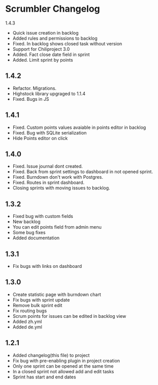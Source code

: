Scrumbler Changelog
===================

1.4.3

* Quick issue creation in backlog
* Added rules and permissions to backlog
* Fixed. In backlog shows closed task without version
* Support for Chiliproject 3.0
* Added. Fact close date field in sprint
* Added. Limit sprint by points

1.4.2
-----

* Refactor. Migrations.
* Highstock library upgraged to 1.1.4
* Fixed. Bugs in JS


1.4.1
-----

* Fixed. Custom points values avaiable in points editor in backlog
* Fixed. Bug with SQLite serialization
* Hide Points editor on click 

1.4.0
-----

* Fixed. Issue journal dont created. 
* Fixed. Back from sprint settings to dashboard in not opened sprint.
* Fixed. Burndown don't work with Postgres.
* Fixed. Routes in sprint dashboard.
* Closing sprints with moving issues to backlog.

1.3.2
-----

* Fixed bug with custom fields
* New backlog
* You can edit points field from admin menu
* Some bug fixes
* Added documentation

1.3.1
--------

* Fix bugs with links on dashboard 

1.3.0
--------

* Create statistic page with burndown chart
* Fix bugs with sprint update
* Remove bulk sprint edit
* Fix routing bugs
* Scrum points for issues can be edited in backlog view
* Added zh.yml
* Added de.yml

1.2.1
--------

* Added changelog(this file) to project
* Fix bug with pre-enabling plugin in project creation
* Only one sprint can be opened at the same time
* In a closed sprint not allowed add and edit tasks
* Sprint has start and end dates
